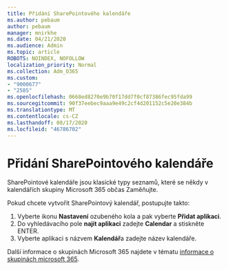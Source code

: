 ```yaml
---
title: Přidání SharePointového kalendáře
ms.author: pebaum
author: pebaum
manager: mnirkhe
ms.date: 04/21/2020
ms.audience: Admin
ms.topic: article
ROBOTS: NOINDEX, NOFOLLOW
localization_priority: Normal
ms.collection: Adm_O365
ms.custom:
- "9000677"
- "2585"
ms.openlocfilehash: 0668ed8270e9b70f17dd7f0cf87386fec95fda99
ms.sourcegitcommit: 90f37eebec9aaa9e49c2cf4d201152c5e20e384b
ms.translationtype: MT
ms.contentlocale: cs-CZ
ms.lasthandoff: 08/17/2020
ms.locfileid: "46786702"
---
```

# <a name="add-a-sharepoint-calendar"></a>Přidání SharePointového kalendáře

SharePointové kalendáře jsou klasické typy seznamů, které se někdy v kalendářích skupiny Microsoft 365 občas Zaměňujte.
 
Pokud chcete vytvořit SharePointový kalendář, postupujte takto:
 
1.  Vyberte ikonu **Nastavení** ozubeného kola a pak vyberte **Přidat aplikaci**.
2.  Do vyhledávacího pole **najít aplikaci** zadejte **Calendar** a stiskněte ENTER.
3.  Vyberte aplikaci s názvem **Kalendář**a zadejte název kalendáře.

Další informace o skupinách Microsoft 365 najdete v tématu [informace o skupinách microsoft 365](https://support.office.com/article/Learn-about-Office-365-groups-b565caa1-5c40-40ef-9915-60fdb2d97fa2).

